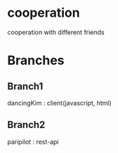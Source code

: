 # cooperation
cooperation with different friends

# Branches
## Branch1
dancingKim : client(javascript, html)

## Branch2
paripilot : rest-api

